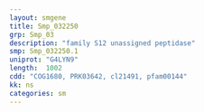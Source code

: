 ```yaml
---
layout: smgene
title: Smp_032250
grp: Smp_03
description: "family S12 unassigned peptidase"
smp: Smp_032250.1
uniprot: "G4LYN9"
length:  1002
cdd: "COG1680, PRK03642, cl21491, pfam00144"
kk: ns
categories: sm
---
```

